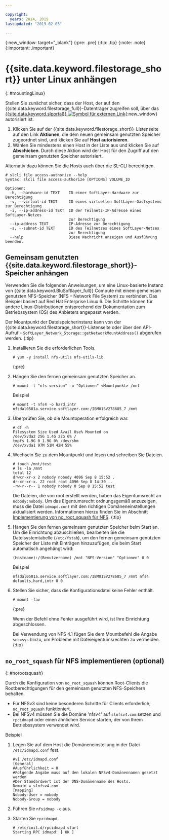 ```yaml
---

copyright:
  years: 2014, 2019
lastupdated: "2019-02-05"

---
```

{:new_window: target="_blank"}
{:pre: .pre}
{:tip: .tip}
{:note: .note}
{:important: .important}

# {{site.data.keyword.filestorage_short}} unter Linux anhängen
{: #mountingLinux}

Stellen Sie zunächst sicher, dass der Host, der auf den {{site.data.keyword.filestorage_full}}-Datenträger zugreifen soll, über das [{{site.data.keyword.slportal}} ![Symbol für externen Link](../../icons/launch-glyph.svg "Symbol für externen Link")](https://control.softlayer.com/){:new_window} autorisiert ist.

1. Klicken Sie auf der {{site.data.keyword.filestorage_short}}-Listenseite auf den Link **Aktionen**, die dem neuen gemeinsam genutzten Speicher zugeordnet sind, und klicken Sie auf **Host autorisieren**.
2. Wählen Sie mindestens einen Host in der Liste aus und klicken Sie auf **Abschicken**. Durch diese Aktion wird der Host für den Zugriff auf den gemeinsam genutzten Speicher autorisiert.

Alternativ dazu können Sie die Hosts auch über die SL-CLI berechtigen. 
```
# slcli file access-authorize --help
Syntax: slcli file access-authorize [OPTIONS] VOLUME_ID

Optionen:
  -h, --hardware-id TEXT    ID einer SoftLayer-Hardware zur Berechtigung
  -v, --virtual-id TEXT     ID eines virtuellen SoftLayer-Gastsystems zur Berechtigung
  -i, --ip-address-id TEXT  ID der Teilnetz-IP-Adresse eines SoftLayer-Netzes
                            zur Berechtigung
  --ip-address TEXT         IP-Adresse zur Berechtigung
  -s, --subnet-id TEXT      ID des Teilnetzes eines SoftLayer-Netzes
                            zur Berechtigung
  --help                    Diese Nachricht anzeigen und Ausführung beenden.
```

## Gemeinsam genutzten {{site.data.keyword.filestorage_short}}-Speicher anhängen

Verwenden Sie die folgenden Anweisungen, um eine Linux-basierte Instanz von {{site.data.keyword.BluSoftlayer_full}} Compute mit einem gemeinsam genutzten NFS-Speicher (NFS – Network File System) zu verbinden. Das Beispiel basiert auf Red Hat Enterprise Linux 6. Die Schritte können für andere Linux-Distributionen entsprechend der Dokumentation zum Betriebssystem (OS) des Anbieters angepasst werden.

Der Mountpunkt der Dateispeicherinstanz kann von der {{site.data.keyword.filestorage_short}}-Listenseite oder über den API-Aufruf - `SoftLayer_Network_Storage::getNetworkMountAddress()` abgerufen werden.
{:tip}

1. Installieren Sie die erforderlichen Tools.
   ```
   # yum -y install nfs-utils nfs-utils-lib
   ```
   {:pre}

2. Hängen Sie den fernen gemeinsam genutzten Speicher an.
   ```
   # mount -t "nfs version" -o "Optionen" <Mountpunkt> /mnt
   ```

   Beispiel
   ```
   # mount -t nfs4 -o hard,intr
   nfsdal0501a.service.softlayer.com:/IBM01SV278685_7 /mnt
   ```

3. Überprüfen Sie, ob die Mountoperation erfolgreich war.
   ```
   # df -h
   Filesystem Size Used Avail Use% Mounted on
   /dev/xvda2 25G 1.4G 22G 6% /
   tmpfs 1.9G 0 1.9G 0% /dev/shm
   /dev/xvda1 97M 51M 42M 55%
   ```

4. Wechseln Sie zu dem Mountpunkt und lesen und schreiben Sie Dateien.
   ```
   # touch /mnt/test
   # ls -la /mnt
   total 12
   drwxr-xr-x 2 nobody nobody 4096 Sep 8 15:52 .
   dr-xr-xr-x. 22 root root 4096 Sep 8 14:30 ..
   -rw-r--r-- 1 nobody nobody 0 Sep 8 15:52 test
   ```

   Die Dateien, die von root erstellt werden, haben das Eigentumsrecht an `nobody:nobody`. Um das Eigentumsrecht ordnungsgemäß anzuzeigen, muss die Datei `idmapd.conf` mit den richtigen Domäneneinstellungen aktualisiert werden. Informationen hierzu finden Sie im Abschnitt [Implementierung von no_root_squash für NFS](#norootsquash).
   {:tip}

5. Hängen Sie den fernen gemeinsam genutzten Speicher beim Start an. Um die Einrichtung abzuschließen, bearbeiten Sie die Dateisystemtabelle (`/etc/fstab`), um den fernen gemeinsam genutzten Speicher der Liste mit Einträgen hinzuzufügen, die beim Start automatisch angehängt wird:

   ```
   (Hostname):/(Benutzername) /mnt "NFS-Version" "Optionen" 0 0
   ```

   Beispiel

   ```
   nfsdal0501a.service.softlayer.com:/IBM01SV278685_7 /mnt nfs4 defaults,hard,intr 0 0
   ```

6. Stellen Sie sicher, dass die Konfigurationsdatei keine Fehler enthält.

   ```
   # mount -fav
   ```
   {:pre}

   Wenn der Befehl ohne Fehler ausgeführt wird, ist Ihre Einrichtung abgeschlossen.

   Bei Verwendung von NFS 4.1 fügen Sie dem Mountbefehl die Angabe `sec=sys` hinzu, um Probleme mit Dateieigentumsrechten zu vermeiden.
   {:tip}


## `no_root_squash` für NFS implementieren (optional)
{: #norootsquash}

Durch die Konfiguration von `no_root_squash` können Root-Clients die Rootberechtigungen für den gemeinsam genutzten NFS-Speichern behalten.
- Für NFSv3 sind keine besonderen Schritte für Clients erforderlich; `no_root_squash` funktioniert.
- Bei NFSv4 müssen Sie die Domäne 'nfsv4' auf `slnfsv4.com` setzen und `rpcidmapd` oder einen ähnlichen Service starten, der von Ihrem Betriebssystem verwendet wird.

Beispiel

1. Legen Sie auf dem Host die Domäneneinstellung in der Datei `/etc/idmapd.conf` fest.

   ```
   #vi /etc/idmapd.conf
   [General]
   #Ausführlichkeit = 0
   #Folgende Angabe muss auf den lokalen NFSv4-Domänennamen gesetzt werden
   #Der Standardwert ist der DNS-Domänenname des Hosts.
   Domain = slnfsv4.com
   [Mapping]
   Nobody-User = nobody
   Nobody-Group = nobody
   ```

2. Führen Sie `nfsidmap -c` aus.
3. Starten Sie `rpcidmapd`.
   ```
   # /etc/init.d/rpcidmapd start
   Starting RPC idmapd: [ OK ]
   ```
